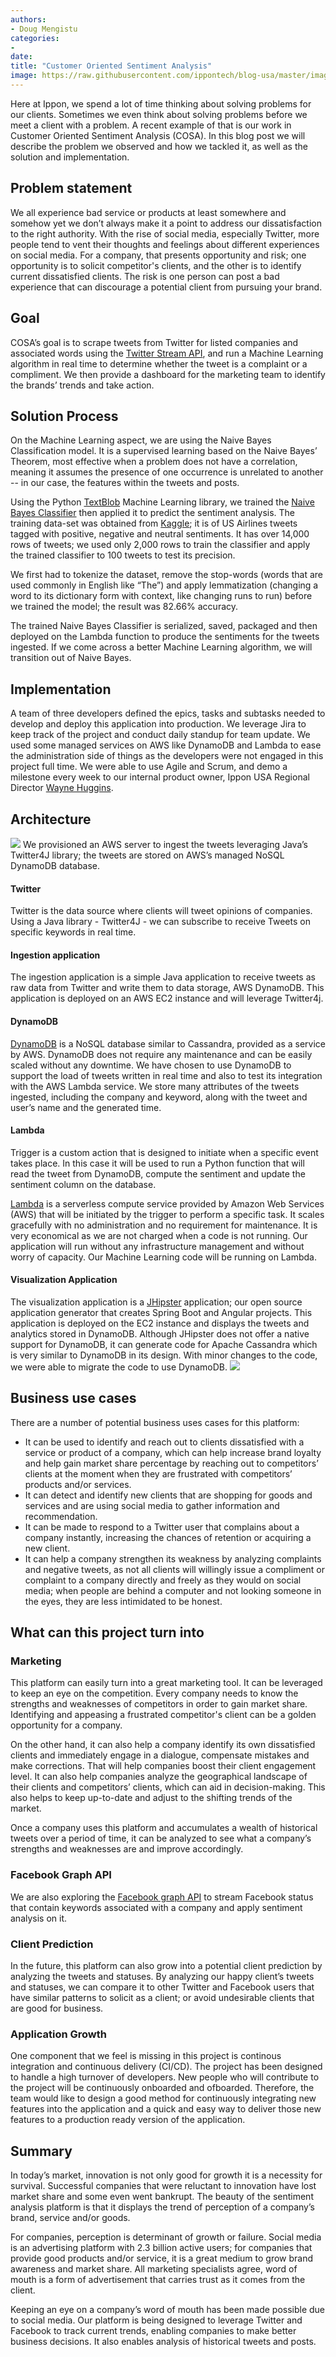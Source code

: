 ```yaml
---
authors:
- Doug Mengistu
categories:
- 
date: 
title: "Customer Oriented Sentiment Analysis"
image: https://raw.githubusercontent.com/ippontech/blog-usa/master/images/2017/10/COSA-Blog--2-.png
---
```


Here at Ippon, we spend a lot of time thinking about solving problems for our clients. Sometimes we even think about solving problems before we meet a client with a problem. A recent example of that is our work in Customer Oriented Sentiment Analysis (COSA). In this blog post we will describe the problem we observed and how we tackled it, as well as the solution and implementation. 

## Problem statement
We all experience bad service or products at least somewhere and somehow yet we don’t always make it a point to address our dissatisfaction to the right authority. With the rise of social media, especially Twitter, more people tend to vent their thoughts and feelings about different experiences on social media. For a company, that presents opportunity and risk; one opportunity is to solicit competitor's clients, and the other is to identify current dissatisfied clients. The risk is one person can post a bad experience that can discourage a potential client from pursuing your brand.

## Goal
COSA’s goal is to scrape tweets from Twitter for listed companies and associated words using the [Twitter Stream API](https://dev.twitter.com/streaming/overview), and run a Machine Learning algorithm in real time to determine whether the tweet is a complaint or a compliment. We then provide a dashboard for the marketing team to identify the brands’ trends and take action.

## Solution Process
On the Machine Learning aspect, we are using the Naive Bayes Classification model. It is a supervised learning based on the Naive Bayes’ Theorem, most effective when a problem does not have a correlation, meaning it assumes the presence of one occurrence is unrelated to another -- in our case, the features within the tweets and posts. 

Using the Python [TextBlob](http://textblob.readthedocs.io/en/dev/classifiers.html#loading-data-and-creating-a-classifier) Machine Learning library, we trained the [Naive Bayes Classifier](http://textblob.readthedocs.io/en/dev/classifiers.html) then applied it to predict the sentiment analysis. The training data-set was obtained from [Kaggle](https://www.kaggle.com/crowdflower/twitter-airline-sentiment); it is of US Airlines tweets tagged with positive, negative and neutral sentiments. It has over 14,000 rows of tweets; we used only 2,000 rows to train the classifier and apply the trained classifier to 100 tweets to test its precision. 

We first had to tokenize the dataset, remove the stop-words (words that are used commonly in English like “The”) and apply lemmatization (changing a word to its dictionary form with context, like changing runs to run) before we trained the model; the result was 82.66% accuracy. 

The trained Naive Bayes Classifier is serialized, saved, packaged and then deployed on the Lambda function to produce the sentiments for the tweets ingested.  If we come across a better Machine Learning algorithm, we will transition out of Naive Bayes.

## Implementation
A team of three developers defined the epics, tasks and subtasks needed to develop and deploy this application into production. We leverage Jira to keep track of the project and conduct daily standup for team update. We used some managed services on AWS like DynamoDB and Lambda to ease the administration side of things as the developers were not engaged in this project full time. We were able to use Agile and Scrum, and demo a milestone every week to our internal product owner, Ippon USA Regional Director [Wayne Huggins](https://www.linkedin.com/in/waynehuggins/). 

## Architecture
![](https://raw.githubusercontent.com/ippontech/blog-usa/master/images/2017/10/arct-1.png)
We provisioned an AWS server to ingest the tweets leveraging Java’s Twitter4J library; the tweets are stored on AWS’s managed NoSQL DynamoDB database.
#### Twitter
Twitter is the data source where clients will tweet opinions of companies. Using a Java library - Twitter4J - we can subscribe to receive Tweets on specific keywords in real time.
#### Ingestion application
The ingestion application is a simple Java application to receive tweets as raw data from Twitter and write them to data storage, AWS DynamoDB. This application is deployed on an AWS EC2 instance and will leverage Twitter4j.
#### DynamoDB
[DynamoDB](https://aws.amazon.com/dynamodb/) is a NoSQL database similar to Cassandra, provided as a service by AWS. DynamoDB does not require any maintenance and can be easily scaled without any downtime. We have chosen to use DynamoDB to support the load of tweets written in real time and also to test its integration with the AWS Lambda service.
We store many attributes of the tweets ingested, including the company and keyword, along with the tweet and user’s name and the generated time. 
#### Lambda
Trigger is a custom action that is designed to initiate when a specific event takes place. In this case it will be used to run a Python function that will read the tweet from DynamoDB, compute the sentiment and update the sentiment column on the database.

[Lambda](https://aws.amazon.com/lambda/) is a serverless compute service provided by Amazon Web Services (AWS) that will be initiated by the trigger to perform a specific task. It scales gracefully with no administration and no requirement for maintenance. It is very economical as we are not charged when a code is not running. Our application will run without any infrastructure management and without worry of capacity. Our Machine Learning code will be running on Lambda.

#### Visualization Application
The visualization application is a [JHipster](http://www.jhipster.tech/) application; our open source application generator that creates Spring Boot and Angular projects. This application is deployed on the EC2 instance and displays the tweets and analytics stored in DynamoDB. Although JHipster does not offer a native support for DynamoDB, it can generate code for Apache Cassandra which is very similar to DynamoDB in its design. With minor changes to the code, we were able to migrate the code to use DynamoDB.
![](https://raw.githubusercontent.com/ippontech/blog-usa/master/images/2017/10/Screen-Shot-2017-10-04-at-1.53.42-PM.png)
## Business use cases
There are a number of potential business uses cases for this platform:
 
* It can be used to identify and reach out to clients dissatisfied with a service or product of a company, which can help increase brand loyalty and help gain market share percentage by reaching out to competitors’ clients at the moment when they are frustrated with competitors’ products and/or services. 
* It can detect and identify new clients that are shopping for goods and services and are using social media to gather information and recommendation. 
* It can be made to respond to a Twitter user that complains about a company instantly, increasing the chances of retention or acquiring a new client. 
* It can help a company strengthen its weakness by analyzing complaints and negative tweets, as not all clients will willingly issue a compliment or complaint to a company directly and freely as they would on social media; when people are behind a computer and not looking someone in the eyes, they are less intimidated to be honest.
## What can this project turn into
### Marketing 
This platform can easily turn into a great marketing tool. It can be leveraged to keep an eye on the competition. Every company needs to know the strengths and weaknesses of competitors in order to gain market share. Identifying and appeasing a frustrated competitor's client can be a golden opportunity for a company. 

On the other hand, it can also help a company identify its own dissatisfied clients and immediately engage in a dialogue, compensate mistakes and make corrections. That will help companies boost their client engagement level. It can also help companies analyze the geographical landscape of their clients and competitors’ clients, which can aid in decision-making. This also helps to keep up-to-date and adjust to the shifting trends of the market. 

Once a company uses this platform and accumulates a wealth of historical tweets over a period of time, it can be analyzed to see what a company’s strengths and weaknesses are and improve accordingly. 
### Facebook Graph API
We are also exploring the [Facebook graph API](https://developers.facebook.com/docs/graph-api/) to stream Facebook status that contain keywords associated with a company and apply sentiment analysis on it.
### Client Prediction
In the future, this platform can also grow into a potential client prediction by analyzing the tweets and statuses. By analyzing our happy client’s tweets and statuses, we can compare it to other Twitter and Facebook users that have similar patterns to solicit as a client; or avoid undesirable clients that are good for business.

### Application Growth
One component that we feel is missing in this project is continous integration and continuous delivery (CI/CD). The project has been designed to handle a high turnover of developers. New people who will contribute to the project will be continuously onboarded and ofboarded. Therefore, the team would like to design a good method for continuously integrating new features into the application and a quick and easy way to deliver those new features to a production ready version of the application.
## Summary
In today’s market, innovation is not only good for growth it is a necessity for survival. Successful companies that were reluctant to innovation have lost market share and some even went bankrupt. The beauty of the sentiment analysis platform is that it displays the trend of perception of a company’s brand, service and/or goods.

For companies, perception is determinant of growth or failure. Social media is an advertising platform with 2.3 billion active users; for companies that provide good products and/or service, it is a great medium to grow brand awareness and market share. All marketing specialists agree, word of mouth is a form of advertisement that carries trust as it comes from the client.

Keeping an eye on a company’s word of mouth has been made possible due to social media. Our platform is being designed to leverage Twitter and Facebook to track current trends, enabling companies to make better business decisions. It also enables analysis of historical tweets and posts.
